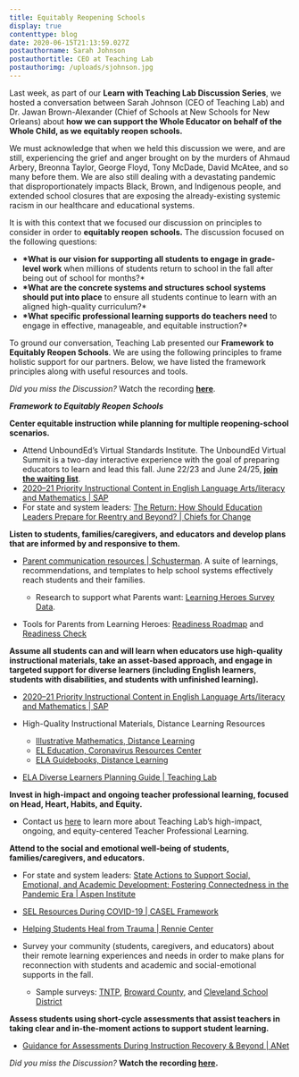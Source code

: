 ```yaml
---
title: Equitably Reopening Schools
display: true
contenttype: blog
date: 2020-06-15T21:13:59.027Z
postauthorname: Sarah Johnson
postauthortitle: CEO at Teaching Lab
postauthorimg: /uploads/sjohnson.jpg
---
```

Last week, as part of our **Learn with Teaching Lab Discussion Series**, we hosted a conversation between Sarah Johnson (CEO of Teaching Lab) and Dr. Jawan Brown-Alexander (Chief of Schools at New Schools for New Orleans) about **how we can support the Whole Educator on behalf of the Whole Child, as we equitably reopen schools.** 

We must acknowledge that when we held this discussion we were, and are still, experiencing the grief and anger brought on by the murders of Ahmaud Arbery, Breonna Taylor, George Floyd, Tony McDade, David McAtee, and so many before them. We are also still dealing with a devastating pandemic that disproportionately impacts Black, Brown, and Indigenous people, and extended school closures that are exposing the already-existing systemic racism in our healthcare and educational systems.

It is with this context that we focused our discussion on principles to consider in order to **equitably reopen schools.** The discussion focused on the following questions:

* **\*What is our vision for supporting all students to engage in grade-level work** when millions of students return to school in the fall after being out of school for months?*
* **\*What are the concrete systems and structures school systems should put into place** to ensure all students continue to learn with an aligned high-quality curriculum?*
* **\*What specific professional learning supports do teachers need** to engage in effective, manageable, and equitable instruction?*

To ground our conversation, Teaching Lab presented our **Framework to Equitably Reopen Schools**. We are using the following principles to frame holistic support for our partners. Below, we have listed the framework principles along with useful resources and tools. 

*Did you miss the Discussion?* Watch the recording **[here](https://us02web.zoom.us/rec/play/uZwoIb-h-zk3SYXA4wSDUPErW9W7fKqs0nccrqFZzE_kAXMFZgKmMOBDMOQCgDm92DtC2CVaToiC8LFL)**.

***Framework to Equitably Reopen Schools***

**Center equitable instruction while planning for multiple reopening-school scenarios.**

* Attend UnboundEd’s Virtual Standards Institute. The UnboundEd Virtual Summit is a two-day interactive experience with the goal of preparing educators to learn and lead this fall. June 22/23 and June 24/25, **[join the waiting list](https://bit.ly/3dYPjbO)**.
* [2020–21 Priority Instructional Content in English Language Arts/literacy and Mathematics | SAP](https://docs.google.com/document/d/1M0snDVnRxgWYFpO2XOnDs2FNaZFlTsOc-17zsH0oMzo/edit)
* For state and system leaders: [The Return: How Should Education Leaders Prepare for Reentry and Beyond? | Chiefs for Change](https://chiefsforchange.org/wp-content/uploads/2020/05/CFC-TheReturn_5-13-20.pdf)

**Listen to students, families/caregivers, and educators and develop plans that are informed by and responsive to them.**

* [Parent communication resources | Schusterman](https://www.schusterman.org/national-education/covid-19-response-toolkit-for-school-communicators). A suite of learnings, recommendations, and templates to help school systems effectively reach students and their families.

  * Research to support what Parents want: [Learning Heroes Survey Data](https://bealearninghero.org/research/).
* Tools for Parents from Learning Heroes: [Readiness Roadmap](https://bealearninghero.org/readiness-roadmap/) and [Readiness Check](https://bealearninghero.org/readiness-check/)

**Assume all students can and will learn when educators use high-quality instructional materials, take an asset-based approach, and engage in targeted support for diverse learners (including English learners, students with disabilities, and students with unfinished learning).**

* [2020–21 Priority Instructional Content in English Language Arts/literacy and Mathematics | SAP](https://docs.google.com/document/d/1M0snDVnRxgWYFpO2XOnDs2FNaZFlTsOc-17zsH0oMzo/edit)
* High-Quality Instructional Materials, Distance Learning Resources

  * [Illustrative Mathematics, Distance Learning](https://www.illustrativemathematics.org/distance-learning/)
  * [EL Education, Coronavirus Resources Center](https://eleducation.org/what-we-offer/coronavirus-resource-center)
  * [ELA Guidebooks, Distance Learning](https://www.louisianabelieves.com/resources/library/docs/default-source/strong-start-2020/louisiana-ela-guidebooks---distance-learning)
* [ELA Diverse Learners Planning Guide | Teaching Lab](https://drive.google.com/file/d/1QUJ2zNeXVcXRYoSOVGdWtyHzM9HiJPMV/view)

**Invest in high-impact and ongoing teacher professional learning, focused on Head, Heart, Habits, and Equity.**

* Contact us [here](mailto:sheena.lights@teachinglab.org) to learn more about Teaching Lab’s high-impact, ongoing, and equity-centered Teacher Professional Learning.

**Attend to the social and emotional well-being of students, families/caregivers, and educators.**

* For state and system leaders: [State Actions to Support Social, Emotional, and Academic Development: Fostering Connectedness in the Pandemic Era | Aspen Institute](https://assets.aspeninstitute.org/content/uploads/2020/05/AESP-State-SEAD-Actions-for-COVID-19.pdf?_ga=2.30687928.668129938.1588872364-718475952.1588872364)
* [SEL Resources During COVID-19 | CASEL Framework](https://casel.org/resources-covid/)
* [Helping Students Heal from Trauma | Rennie Center](https://rise.articulate.com/share/x3cUbqJwr32l36JbrpDsIdLkht_RvA3j#/)
* Survey your community (students, caregivers, and educators) about their remote learning experiences and needs in order to make plans for reconnection with students and academic and social-emotional supports in the fall.

  * Sample surveys: [TNTP](https://tntp.org/covid-19-school-response-toolkit/view/covid-19-support-survey-questions), [Broward County](https://www.browardschools.com/distancesurvey), and [Cleveland School District](https://www.erstrategies.org/cms/files/4519-cleveland-surveys.pdf)

**Assess students using short-cycle assessments that assist teachers in taking clear and in-the-moment actions to support student learning.**

* [Guidance for Assessments During Instruction Recovery & Beyond | ANet](https://www.achievementnetwork.org/anetblog/assessments-during-instructional-recovery)

*Did you miss the Discussion?* **Watch the recording [here](https://us02web.zoom.us/rec/play/uZwoIb-h-zk3SYXA4wSDUPErW9W7fKqs0nccrqFZzE_kAXMFZgKmMOBDMOQCgDm92DtC2CVaToiC8LFL).**
